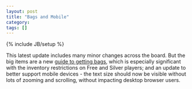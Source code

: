 ```yaml
---
layout: post
title: "Bags and Mobile"
category: 
tags: []
---
```

{% include JB/setup %}

This latest update includes many minor changes across the board.  But the big items are a new [guide to getting bags](/eqguide/guides/bags), which is especially significant with the inventory restrictions on Free and Silver players; and an update to better support mobile devices - the text size should now be visible without lots of zooming and scrolling, without impacting desktop browser users.